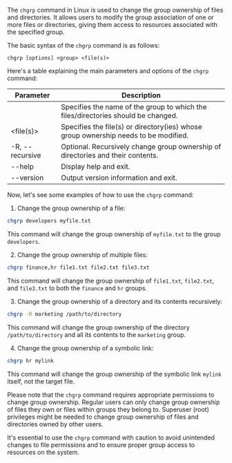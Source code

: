The `chgrp` command in Linux is used to change the group ownership of files and directories. It allows users to modify the group association of one or more files or directories, giving them access to resources associated with the specified group.

The basic syntax of the `chgrp` command is as follows:

```
chgrp [options] <group> <file(s)>
```

Here's a table explaining the main parameters and options of the `chgrp` command:

| Parameter  | Description                                                                                  |
|------------|----------------------------------------------------------------------------------------------|
| <group>    | Specifies the name of the group to which the files/directories should be changed.           |
| <file(s)>  | Specifies the file(s) or directory(ies) whose group ownership needs to be modified.        |
| -R, --recursive | Optional. Recursively change group ownership of directories and their contents.        |
| --help     | Display help and exit.                                                                       |
| --version  | Output version information and exit.                                                         |

Now, let's see some examples of how to use the `chgrp` command:

1. Change the group ownership of a file:

```bash
chgrp developers myfile.txt
```

This command will change the group ownership of `myfile.txt` to the group `developers`.

2. Change the group ownership of multiple files:

```bash
chgrp finance,hr file1.txt file2.txt file3.txt
```

This command will change the group ownership of `file1.txt`, `file2.txt`, and `file3.txt` to both the `finance` and `hr` groups.

3. Change the group ownership of a directory and its contents recursively:

```bash
chgrp -R marketing /path/to/directory
```

This command will change the group ownership of the directory `/path/to/directory` and all its contents to the `marketing` group.

4. Change the group ownership of a symbolic link:

```bash
chgrp hr mylink
```

This command will change the group ownership of the symbolic link `mylink` itself, not the target file.

Please note that the `chgrp` command requires appropriate permissions to change group ownership. Regular users can only change group ownership of files they own or files within groups they belong to. Superuser (root) privileges might be needed to change group ownership of files and directories owned by other users.

It's essential to use the `chgrp` command with caution to avoid unintended changes to file permissions and to ensure proper group access to resources on the system.
